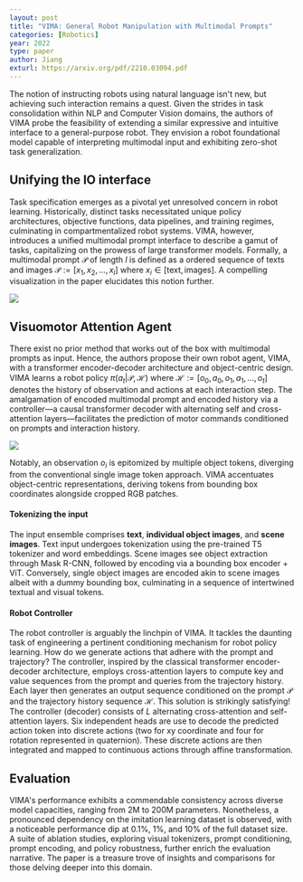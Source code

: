 ```yaml
---
layout: post
title: "VIMA: General Robot Manipulation with Multimodal Prompts"
categories: [Robotics]
year: 2022
type: paper
author: Jiang
exturl: https://arxiv.org/pdf/2210.03094.pdf
---
```

The notion of instructing robots using natural language isn't new, but achieving such interaction remains a quest. Given the strides in task consolidation within NLP and Computer Vision domains, the authors of VIMA probe the feasibility of extending a similar expressive and intuitive interface to a general-purpose robot. They envision a robot foundational model capable of interpreting multimodal input and exhibiting zero-shot task generalization.

## Unifying the IO interface
Task specification emerges as a pivotal yet unresolved concern in robot learning. Historically, distinct tasks necessitated unique policy architectures, objective functions, data pipelines, and training regimes, culminating in compartmentalized robot systems. VIMA, however, introduces a unified multimodal prompt interface to describe a gamut of tasks, capitalizing on the prowess of large transformer models. Formally, a multimodal prompt $\mathcal{P}$ of length $l$ is defined as a ordered sequence of texts and images $\mathcal{P} := [x_1, x_2, ... , x_l]$ where $x_i \in {[\text{text},\text{images}]}$. A compelling visualization in the paper elucidates this notion further.

![](/images/vima.jpeg)

## Visuomotor Attention Agent
There exist no prior method that works out of the box with multimodal prompts as input. Hence, the authors propose their own robot agent, VIMA, with a transformer encoder-decoder architecture and object-centric design. VIMA learns a robot policy $\pi(a_t |\mathcal{P}, \mathcal{H})$ where $\mathcal{H} := [o_0, a_0, o_1, a_1, ... , o_t]$ denotes the history of observation and actions at each interaction step. The amalgamation of encoded multimodal prompt and encoded history via a controller—a causal transformer decoder with alternating self and cross-attention layers—facilitates the prediction of motor commands conditioned on prompts and interaction history.

![](/images/vima2.png)

Notably, an observation $o_i$ is epitomized by multiple object tokens, diverging from the conventional single image token approach. VIMA accentuates object-centric representations, deriving tokens from bounding box coordinates alongside cropped RGB patches.

#### Tokenizing the input
The input ensemble comprises **text**, **individual object images**, and **scene images**. Text input undergoes tokenization using the pre-trained T5 tokenizer and word embeddings. Scene images see object extraction through Mask R-CNN, followed by encoding via a bounding box encoder + ViT. Conversely, single object images are encoded akin to scene images albeit with a dummy bounding box, culminating in a sequence of intertwined textual and visual tokens.

#### Robot Controller
The robot controller is arguably the linchpin of VIMA. It tackles the daunting task of engineering a pertinent conditioning mechanism for robot policy learning. How do we generate actions that adhere with the prompt and trajectory? The controller, inspired by the classical transformer encoder-decoder architecture, employs cross-attention layers to compute key and value sequences from the prompt and queries from the trajectory history. Each layer then generates an output sequence conditioned on the prompt $\mathcal{P}$ and the trajectory history sequence $\mathcal{H}$. This solution is strikingly satisfying! The controller (decoder) consists of $L$ alternating cross-attention and self-attention layers. Six independent heads are use to decode the predicted action token into discrete actions (two for xy coordinate and four for rotation represented in quaternion). These discrete actions are then integrated and mapped to continuous actions through affine transformation.

## Evaluation
VIMA's performance exhibits a commendable consistency across diverse model capacities, ranging from 2M to 200M parameters. Nonetheless, a pronounced dependency on the imitation learning dataset is observed, with a noticeable performance dip at 0.1%, 1%, and 10% of the full dataset size. A suite of ablation studies, exploring visual tokenizers, prompt conditioning, prompt encoding, and policy robustness, further enrich the evaluation narrative. The paper is a treasure trove of insights and comparisons for those delving deeper into this domain.

